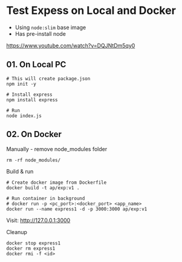 # Test Expess on Local and Docker
- Using `node:slim` base image
- Has pre-install node

https://www.youtube.com/watch?v=DQJNtDm5qy0

## 01. On Local PC
```
# This will create package.json
npm init -y

# Install express
npm install express

# Run
node index.js
```

## 02. On Docker
Manually - remove node_modules folder

```
rm -rf node_modules/
```

Build & run
```
# Create docker image from Dockerfile
docker build -t ap/exp:v1 .

# Run container in background
# docker run -p <pc_port>:<docker_port> <app_name>
docker run --name express1 -d -p 3000:3000 ap/exp:v1
```

Visit: http://127.0.0.1:3000

Cleanup
```
docker stop express1
docker rm express1
docker rmi -f <id>
```


